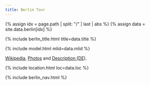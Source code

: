 ```yaml
---
title: Berlin Tour
---
```


{% assign idx = page.path | split: "/" | last | abs %}
{% assign data = site.data.berlin[idx] %}

{% include berlin_title.html title=data.title %}

{% include model.html mlid=data.mlid %}

[Wikipedia](https://en.wikipedia.org/wiki/Alois_Senefelder), [Photos](https://commons.wikimedia.org/wiki/Category:Senefelderplatz_(Berlin-Prenzlauer_Berg)) and [Description (DE)](https://bildhauerei-in-berlin.de/bildwerk/denkmal-fuer-alois-senefelder/).

{% include location.html loc=data.loc %}

{% include berlin_nav.html %}
